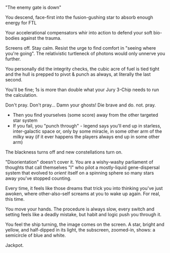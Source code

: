 "The enemy gate is down"

You descend, face-first into the fusion-gushing star to absorb enough energy for FTL

Your accelerational compensators whir into action to defend your soft bio-bodies
against the trauma.

Screens off. Stay calm. Resist the urge to find comfort in "seeing where you're going".
The relativistic turtleneck of photons would only unnerve you further.

You personally did the integrity checks, the cubic acre of fuel is tied tight and the hull
is prepped to pivot & punch as always, at literally the last second.

You'll be fine; 1s is more than double what your Jury 3-Chip needs to run the calculation.

Don't pray. Don't pray... Damn your ghosts! Die brave and do. not. pray.

  * Then you find yourselves (some score) away from the other targeted star system
  * If you fail, you "punch through" - legend says you'll end up in starless,
  inter-galactic space or, only by some miracle, in some other arm of the milky way
  (if it ever happens the players always end up in some other arm)

The blackness turns off and new constellations turn on.

"Disorientation" doesn't cover it. You are a wishy-washy parliament of thoughts that call
themselves "I" who pilot a mostly-liquid gene-dispersal system that evolved to *orient* itself
on a spinning sphere so many stars away you've stopped counting.

Every time, it feels like those dreams that trick you into thinking you've just awoken,
where other-also-self screams at you to wake up again.  For real, this time.

You move your hands. The procedure is always slow, every switch and setting feels like a
deadly mistake, but habit and logic push you through it.

You feel the ship turning, the image comes on the screen. A star, bright and yellow, and
half-dipped in its light, the subscreen, zoomed-in, shows: a semicircle of blue and white.

Jackpot.
